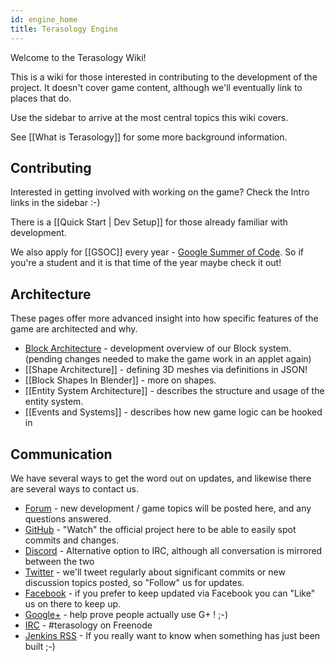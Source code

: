 ```yaml
---
id: engine_home
title: Terasology Engine
---
```


Welcome to the Terasology Wiki!

This is a wiki for those interested in contributing to the development of the project. It doesn't cover game content, although we'll eventually link to places that do.

Use the sidebar to arrive at the most central topics this wiki covers.

See [[What is Terasology]] for some more background information.

## Contributing

Interested in getting involved with working on the game? Check the Intro links in the sidebar :-) 
 
There is a [[Quick Start | Dev Setup]] for those already familiar with development.

We also apply for [[GSOC]] every year - [Google Summer of Code](https://developers.google.com/open-source/gsoc). So if you're a student and it is that time of the year maybe check it out!

## Architecture

These pages offer more advanced insight into how specific features of the game are architected and why.

* [Block Architecture](https://github.com/Terasology/TutorialAssetSystem/wiki/Block-Attributes) - development overview of our Block system. (pending changes needed to make the game work in an applet again)
* [[Shape Architecture]] - defining 3D meshes via definitions in JSON!
* [[Block Shapes In Blender]] - more on shapes.
* [[Entity System Architecture]] - describes the structure and usage of the entity system.
* [[Events and Systems]] - describes how new game logic can be hooked in 

## Communication

We have several ways to get the word out on updates, and likewise there are several ways to contact us.

* [Forum](http://forum.terasology.org/) - new development / game topics will be posted here, and any questions answered.
* [GitHub](https://github.com/MovingBlocks/Terasology) - "Watch" the official project here to be able to easily spot commits and changes.
* [Discord](https://discordapp.com/invite/terasology) - Alternative option to IRC, although all conversation is mirrored between the two
* [Twitter](http://twitter.com/#!/Terasology) - we'll tweet regularly about significant commits or new discussion topics posted, so "Follow" us for updates.
* [Facebook](http://www.facebook.com/pages/Terasology/248329655219905) - if you prefer to keep updated via Facebook you can "Like" us on there to keep up.
* [Google+](https://plus.google.com/b/103835217961917018533/103835217961917018533) - help prove people actually use G+ ! ;-)
* [IRC](http://webchat.freenode.net/) - #terasology on Freenode
* [Jenkins RSS](http://jenkins.terasology.org/rssAll) - If you really want to know when something has just been built ;-)
